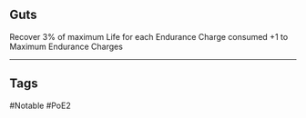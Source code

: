 ## Guts
Recover 3% of maximum Life for each Endurance Charge consumed
+1 to Maximum Endurance Charges

---
## Tags
#Notable
#PoE2
